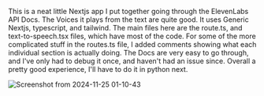 This is a neat little Nextjs app I put together going through the ElevenLabs API Docs.
The Voices it plays from the text are quite good.
It uses Generic Nextjs, typescript, and tailwind. The main files here are the route.ts, and text-to-speech.tsx files, which have most of the code.
For some of the more complicated stuff in the routes.ts file, I added comments showing what each individual section is actually doing.
The Docs are very easy to go through, and I've only had to debug it once, and haven't had an issue since.
Overall a pretty good experience, I'll have to do it in python next.


![Screenshot from 2024-11-25 01-10-43](https://github.com/user-attachments/assets/551c488b-759d-4552-a901-3ab626a61d56)
